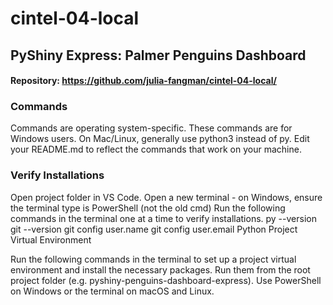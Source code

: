 # cintel-04-local

## PyShiny Express: Palmer Penguins Dashboard

#### Repository: https://github.com/julia-fangman/cintel-04-local/

### Commands

Commands are operating system-specific. These commands are for Windows users. On Mac/Linux, generally use python3 instead of py. Edit your README.md to reflect the commands that work on your machine.

### Verify Installations

Open project folder in VS Code.
Open a new terminal - on Windows, ensure the terminal type is PowerShell (not the old cmd)
Run the following commands in the terminal one at a time to verify installations.
py --version
git --version
git config user.name
git config user.email
Python Project Virtual Environment

Run the following commands in the terminal to set up a project virtual environment and install the necessary packages. Run them from the root project folder (e.g. pyshiny-penguins-dashboard-express). Use PowerShell on Windows or the terminal on macOS and Linux.



